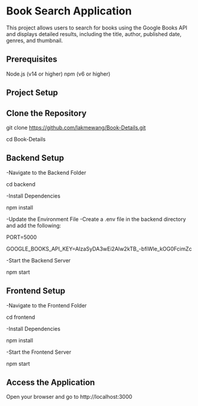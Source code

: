 # Book Search Application

This project allows users to search for books using the Google Books API and displays detailed results, including the title, author, published date, genres, and thumbnail.

## Prerequisites
Node.js (v14 or higher)
npm (v6 or higher)

## Project Setup

## Clone the Repository
git clone https://github.com/lakmewang/Book-Details.git

cd Book-Details

## Backend Setup
-Navigate to the Backend Folder

cd backend

-Install Dependencies

npm install

-Update the Environment File
-Create a .env file in the backend directory and add the following:

PORT=5000

GOOGLE_BOOKS_API_KEY=AIzaSyDA3wEi2Alw2kTB_-bfiWle_kOG0FcimZc

-Start the Backend Server

npm start

## Frontend Setup
-Navigate to the Frontend Folder

cd frontend

-Install Dependencies

npm install

-Start the Frontend Server

npm start

## Access the Application
Open your browser and go to http://localhost:3000

